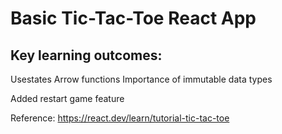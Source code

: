 # Basic Tic-Tac-Toe React App

## Key learning outcomes:
Usestates
Arrow functions
Importance of immutable data types

Added restart game feature

Reference: https://react.dev/learn/tutorial-tic-tac-toe

